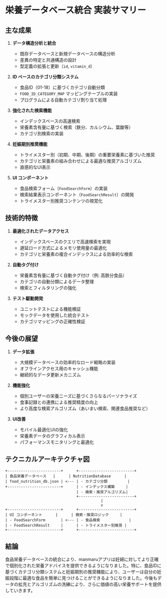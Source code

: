 # 栄養データベース統合 実装サマリー

## 主な成果

1. **データ構造分析と統合**
   - 既存データベースと新規データベースの構造分析
   - 差異の特定と共通構造の設計
   - 型定義の拡張と更新（`id`, `vitamin_d`）

2. **ID ベースのカテゴリ分類システム**
   - 食品ID（01-18）に基づくカテゴリ自動分類
   - `FOOD_ID_CATEGORY_MAP` マッピングテーブルの実装
   - プログラムによる自動カテゴリ割り当て処理

3. **強化された検索機能**
   - インデックスベースの高速検索
   - 栄養素含有量に基づく検索（鉄分、カルシウム、葉酸等）
   - カテゴリ別検索の実装

4. **妊娠期別推奨機能**
   - トライメスター別（初期、中期、後期）の重要栄養素に基づいた推奨
   - カテゴリと栄養素の組み合わせによる最適な推奨アルゴリズム
   - 直感的なUI表示

5. **UI コンポーネント**
   - 食品検索フォーム（`FoodSearchForm`）の実装
   - 検索結果表示コンポーネント（`FoodSearchResult`）の開発
   - トライメスター別推奨コンテンツの視覚化

## 技術的特徴

1. **最適化されたデータアクセス**
   - インデックスベースのクエリで高速検索を実現
   - 遅延ロード方式によるメモリ使用量の最適化
   - カテゴリと栄養素の複合インデックスによる効率的な検索

2. **自動タグ付け**
   - 栄養素含有量に基づく自動タグ付け（例: 高鉄分食品）
   - カテゴリの自動分類によるデータ整理
   - 検索とフィルタリングの強化

3. **テスト駆動開発**
   - ユニットテストによる機能検証
   - モックデータを使用した統合テスト
   - カテゴリマッピングの正確性検証

## 今後の展望

1. **データ拡張**
   - 大規模データベースの効率的なロード戦略の実装
   - オフラインアクセス用のキャッシュ機能
   - 継続的なデータ更新メカニズム

2. **機能強化**
   - 個別ユーザーの栄養ニーズに基づくさらなるパーソナライズ
   - 食事記録との連携による推奨精度の向上
   - より高度な検索アルゴリズム（あいまい検索、関連食品推奨など）

3. **UI改善**
   - モバイル最適化UIの強化
   - 栄養素データのグラフィカル表示
   - パフォーマンスモニタリングと最適化

## テクニカルアーキテクチャ図

```
+------------------------+      +-------------------------+
| 食品栄養データベース   |      | NutritionDatabase      |
| food_nutrition_db.json | <--- | - カテゴリ分類         |
+------------------------+      | - インデックス構築     |
                                | - 検索・推奨アルゴリズム|
                                +-------------------------+
                                           |
                                           v
+------------------------+      +-------------------------+
| UI コンポーネント      |      | 検索・推奨ロジック     |
| - FoodSearchForm       | <--- | - 食品検索             |
| - FoodSearchResult     |      | - トライメスター別推奨 |
+------------------------+      +-------------------------+
```

## 結論

食品栄養データベースの統合により、manmaruアプリは妊婦に対してより正確で個別化された栄養アドバイスを提供できるようになりました。特に、食品IDに基づくカテゴリ分類システムと妊娠期別の推奨機能により、ユーザーは自分の妊娠段階に最適な食品を簡単に見つけることができるようになりました。今後もデータの拡充とアルゴリズムの洗練により、さらに価値の高い栄養サポートを提供していきます。 